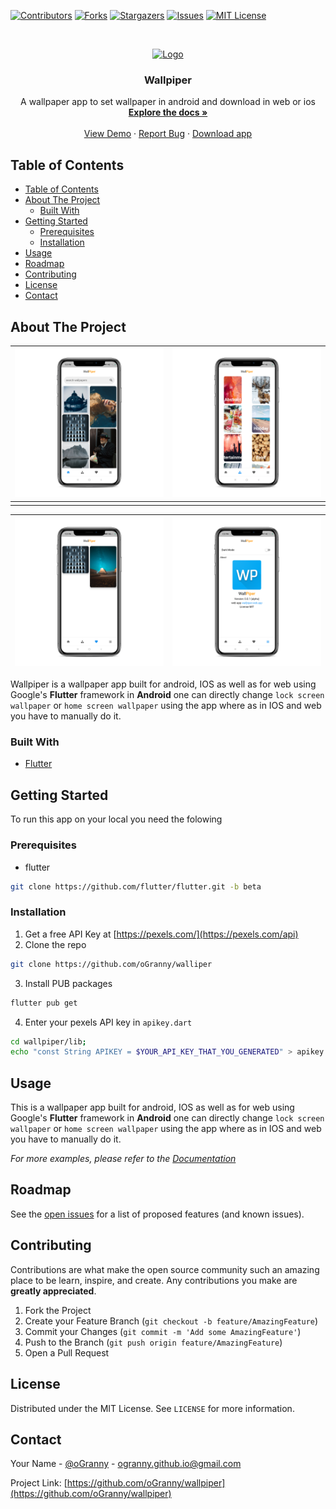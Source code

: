 
[![Contributors][contributors-shield]][contributors-url]
[![Forks][forks-shield]][forks-url]
[![Stargazers][stars-shield]][stars-url]
[![Issues][issues-shield]][issues-url]
[![MIT License][license-shield]][license-url]
<!-- [![LinkedIn][linkedin-shield]][linkedin-url] -->



<!-- PROJECT LOGO -->
<br />
<p align="center">
  <a href="https://github.com/oGranny/wallpiper">
    <img src="assets/wallpiper.png" alt="Logo" width="80" height="80">
  </a>

  <h3 align="center">Wallpiper</h3>

  <p align="center">
    A wallpaper app to set wallpaper in android and download in web or ios
    <br />
    <a href="https://github.com/oGranny/wallpiper"><strong>Explore the docs »</strong></a>
    <br />
    <br />
    <a href="https://wallpiper.web.app/">View Demo</a>
    ·
    <a href="https://github.com/oGranny/wallpiper/issues">Report Bug</a>
    ·
    <a href="https://github.com/oGranny/wallpiper/">Download app</a>
  </p>
</p>



<!-- TABLE OF CONTENTS -->
## Table of Contents

- [Table of Contents](#table-of-contents)
- [About The Project](#about-the-project)
  - [Built With](#built-with)
- [Getting Started](#getting-started)
  - [Prerequisites](#prerequisites)
  - [Installation](#installation)
- [Usage](#usage)
- [Roadmap](#roadmap)
- [Contributing](#contributing)
- [License](#license)
- [Contact](#contact)



<!-- ABOUT THE PROJECT -->
## About The Project

| ![img](assets/screenshots/home_page.png) | ![img](assets/screenshots/category_page.png) |
| ---------------------------------------- | -------------------------------------------- |
|                                          |                                              |

| ![img](assets/screenshots/favourates_page.png) | ![img](assets/screenshots/about_page.png) |
| ---------------------------------------------- | ----------------------------------------- |

Wallpiper is a wallpaper app built for android, IOS as well as for web using Google's **Flutter** framework in **Android** one can directly change `lock screen wallpaper` or `home screen wallpaper` using the app where as in IOS and web you have to manually do it.

### Built With
* [Flutter](https://flutter.dev)

<!-- GETTING STARTED -->
## Getting Started

To run this app on your local you need the folowing 

### Prerequisites


* flutter
```sh
git clone https://github.com/flutter/flutter.git -b beta
```

### Installation

1. Get a free API Key at [https://pexels.com/](https://pexels.com/api)
2. Clone the repo
```sh
git clone https://github.com/oGranny/walliper
```
3. Install PUB packages
```sh
flutter pub get
```
4. Enter your pexels API key in `apikey.dart`
```bash
cd wallpiper/lib;
echo "const String APIKEY = $YOUR_API_KEY_THAT_YOU_GENERATED" > apikey.dart

``` 



<!-- USAGE EXAMPLES -->
## Usage

This is a wallpaper app built for android, IOS as well as for web using Google's **Flutter** framework in **Android** one can directly change `lock screen wallpaper` or `home screen wallpaper` using the app where as in IOS and web you have to manually do it.

_For more examples, please refer to the [Documentation](https://wallpiper.web.app)_



<!-- ROADMAP -->
## Roadmap

See the [open issues](https://github.com/oGranny/wallpiper/issues) for a list of proposed features (and known issues).



<!-- CONTRIBUTING -->
## Contributing

Contributions are what make the open source community such an amazing place to be learn, inspire, and create. Any contributions you make are **greatly appreciated**.

1. Fork the Project
2. Create your Feature Branch (`git checkout -b feature/AmazingFeature`)
3. Commit your Changes (`git commit -m 'Add some AmazingFeature'`)
4. Push to the Branch (`git push origin feature/AmazingFeature`)
5. Open a Pull Request



<!-- LICENSE -->
## License

Distributed under the MIT License. See `LICENSE` for more information.



<!-- CONTACT -->
## Contact

Your Name - [@oGranny](https://github.com/oGranny/) - ogranny.github.io@gmail.com

Project Link: [https://github.com/oGranny/wallpiper](https://github.com/oGranny/wallpiper)




<!-- MARKDOWN LINKS & IMAGES -->
<!-- https://www.markdownguide.org/basic-syntax/#reference-style-links -->
[contributors-shield]: https://img.shields.io/github/contributors/oGranny/wallpiper.svg?style=flat-square
[contributors-url]: https://github.com/oGranny/wallpiper/graphs/contributors
[forks-shield]: https://img.shields.io/github/forks/oGranny/wallpiper.svg?style=flat-square
[forks-url]: https://github.com/oGranny/wallpiper/network/members
[stars-shield]: https://img.shields.io/github/stars/oGranny/wallpiper.svg?style=flat-square
[stars-url]: https://github.com/oGranny/wallpiper/stargazers
[issues-shield]: https://img.shields.io/github/issues/oGranny/wallpiper.svg?style=flat-square
[issues-url]: https://github.com/oGranny/wallpiper/issues
[license-shield]: https://img.shields.io/github/license/oGranny/wallpiper.svg?style=flat-square
[license-url]: https://github.com/oGranny/wallpiper/blob/master/LICENSE.txt
<!-- [linkedin-shield]: https://img.shields.io/badge/-LinkedIn-black.svg?style=flat-square&logo=linkedin&colorB=555 -->
<!-- [linkedin-url]: https://linkedin.com/in/othneildrew -->
[product-screenshot]: images/screenshot.png
